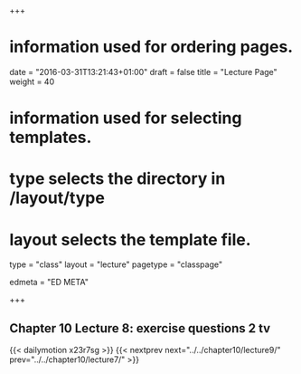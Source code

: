 +++
# information used for ordering pages.
date = "2016-03-31T13:21:43+01:00"
draft = false
title = "Lecture Page"
weight = 40

# information used for selecting templates.
# type selects the directory in /layout/type
# layout selects the template file.

type   = "class"
layout = "lecture"
pagetype = "classpage"





edmeta = "ED META"

+++
## Chapter 10 Lecture 8: exercise questions 2 tv
{{< dailymotion x23r7sg >}}
{{< nextprev next="../../chapter10/lecture9/"     prev="../../chapter10/lecture7/"  >}}

